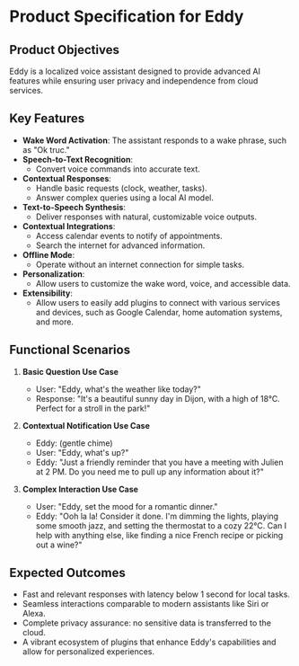 # Product Specification for Eddy

## Product Objectives

Eddy is a localized voice assistant designed to provide advanced AI features while ensuring user privacy and independence from cloud services.

## Key Features

- **Wake Word Activation**: The assistant responds to a wake phrase, such as "Ok truc."
- **Speech-to-Text Recognition**:
  - Convert voice commands into accurate text.
- **Contextual Responses**:
  - Handle basic requests (clock, weather, tasks).
  - Answer complex queries using a local AI model.
- **Text-to-Speech Synthesis**:
  - Deliver responses with natural, customizable voice outputs.
- **Contextual Integrations**:
  - Access calendar events to notify of appointments.
  - Search the internet for advanced information.
- **Offline Mode**:
  - Operate without an internet connection for simple tasks.
- **Personalization**:
  - Allow users to customize the wake word, voice, and accessible data.
- **Extensibility**:
  - Allow users to easily add plugins to connect with various services and devices, such as Google Calendar, home automation systems, and more.

## Functional Scenarios

1. **Basic Question Use Case**

   - User: "Eddy, what's the weather like today?"
   - Response: "It's a beautiful sunny day in Dijon, with a high of 18°C. Perfect for a stroll in the park!"

2. **Contextual Notification Use Case**

   - Eddy: (gentle chime) 
   - User: "Eddy, what's up?"
   - Eddy: "Just a friendly reminder that you have a meeting with Julien at 2 PM.  Do you need me to pull up any information about it?"

3. **Complex Interaction Use Case**

   - User: "Eddy, set the mood for a romantic dinner."
   - Eddy: "Ooh la la! Consider it done. I'm dimming the lights, playing some smooth jazz, and setting the thermostat to a cozy 22°C. Can I help with anything else, like finding a nice French recipe or picking out a wine?"

## Expected Outcomes

- Fast and relevant responses with latency below 1 second for local tasks.
- Seamless interactions comparable to modern assistants like Siri or Alexa.
- Complete privacy assurance: no sensitive data is transferred to the cloud.
- A vibrant ecosystem of plugins that enhance Eddy's capabilities and allow for personalized experiences.